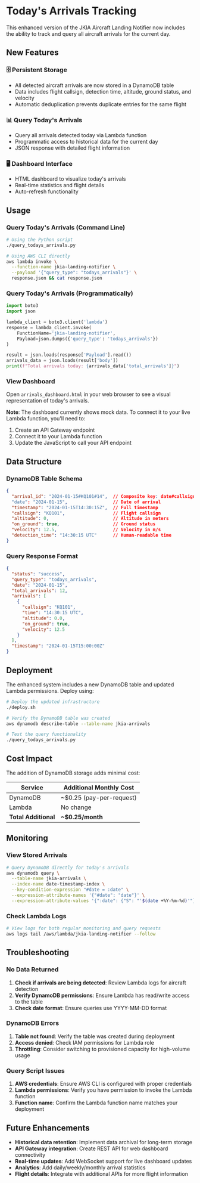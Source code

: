 # Today's Arrivals Tracking

This enhanced version of the JKIA Aircraft Landing Notifier now includes the ability to track and query all aircraft arrivals for the current day.

## New Features

### 🗄️ **Persistent Storage**
- All detected aircraft arrivals are now stored in a DynamoDB table
- Data includes flight callsign, detection time, altitude, ground status, and velocity
- Automatic deduplication prevents duplicate entries for the same flight

### 📊 **Query Today's Arrivals**
- Query all arrivals detected today via Lambda function
- Programmatic access to historical data for the current day
- JSON response with detailed flight information

### 🖥️ **Dashboard Interface**
- HTML dashboard to visualize today's arrivals
- Real-time statistics and flight details
- Auto-refresh functionality

## Usage

### Query Today's Arrivals (Command Line)

```bash
# Using the Python script
./query_todays_arrivals.py

# Using AWS CLI directly
aws lambda invoke \
  --function-name jkia-landing-notifier \
  --payload '{"query_type": "todays_arrivals"}' \
  response.json && cat response.json
```

### Query Today's Arrivals (Programmatically)

```python
import boto3
import json

lambda_client = boto3.client('lambda')
response = lambda_client.invoke(
    FunctionName='jkia-landing-notifier',
    Payload=json.dumps({'query_type': 'todays_arrivals'})
)

result = json.loads(response['Payload'].read())
arrivals_data = json.loads(result['body'])
print(f"Total arrivals today: {arrivals_data['total_arrivals']}")
```

### View Dashboard

Open `arrivals_dashboard.html` in your web browser to see a visual representation of today's arrivals. 

**Note**: The dashboard currently shows mock data. To connect it to your live Lambda function, you'll need to:
1. Create an API Gateway endpoint
2. Connect it to your Lambda function  
3. Update the JavaScript to call your API endpoint

## Data Structure

### DynamoDB Table Schema

```json
{
  "arrival_id": "2024-01-15#KQ101#14",  // Composite key: date#callsign#hour
  "date": "2024-01-15",                 // Date of arrival
  "timestamp": "2024-01-15T14:30:15Z",  // Full timestamp
  "callsign": "KQ101",                  // Flight callsign
  "altitude": 0,                        // Altitude in meters
  "on_ground": true,                    // Ground status
  "velocity": 12.5,                     // Velocity in m/s
  "detection_time": "14:30:15 UTC"      // Human-readable time
}
```

### Query Response Format

```json
{
  "status": "success",
  "query_type": "todays_arrivals",
  "date": "2024-01-15",
  "total_arrivals": 12,
  "arrivals": [
    {
      "callsign": "KQ101",
      "time": "14:30:15 UTC",
      "altitude": 0.0,
      "on_ground": true,
      "velocity": 12.5
    }
  ],
  "timestamp": "2024-01-15T15:00:00Z"
}
```

## Deployment

The enhanced system includes a new DynamoDB table and updated Lambda permissions. Deploy using:

```bash
# Deploy the updated infrastructure
./deploy.sh

# Verify the DynamoDB table was created
aws dynamodb describe-table --table-name jkia-arrivals

# Test the query functionality
./query_todays_arrivals.py
```

## Cost Impact

The addition of DynamoDB storage adds minimal cost:

| Service | Additional Monthly Cost |
|---------|------------------------|
| DynamoDB | ~$0.25 (pay-per-request) |
| Lambda | No change |
| **Total Additional** | **~$0.25/month** |

## Monitoring

### View Stored Arrivals

```bash
# Query DynamoDB directly for today's arrivals
aws dynamodb query \
  --table-name jkia-arrivals \
  --index-name date-timestamp-index \
  --key-condition-expression "#date = :date" \
  --expression-attribute-names '{"#date": "date"}' \
  --expression-attribute-values '{":date": {"S": "'$(date +%Y-%m-%d)'"}}'
```

### Check Lambda Logs

```bash
# View logs for both regular monitoring and query requests
aws logs tail /aws/lambda/jkia-landing-notifier --follow
```

## Troubleshooting

### No Data Returned
1. **Check if arrivals are being detected**: Review Lambda logs for aircraft detection
2. **Verify DynamoDB permissions**: Ensure Lambda has read/write access to the table
3. **Check date format**: Ensure queries use YYYY-MM-DD format

### DynamoDB Errors
1. **Table not found**: Verify the table was created during deployment
2. **Access denied**: Check IAM permissions for Lambda role
3. **Throttling**: Consider switching to provisioned capacity for high-volume usage

### Query Script Issues
1. **AWS credentials**: Ensure AWS CLI is configured with proper credentials
2. **Lambda permissions**: Verify you have permission to invoke the Lambda function
3. **Function name**: Confirm the Lambda function name matches your deployment

## Future Enhancements

- **Historical data retention**: Implement data archival for long-term storage
- **API Gateway integration**: Create REST API for web dashboard connectivity  
- **Real-time updates**: Add WebSocket support for live dashboard updates
- **Analytics**: Add daily/weekly/monthly arrival statistics
- **Flight details**: Integrate with additional APIs for more flight information